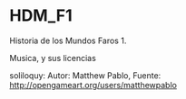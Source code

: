 # HDM_F1
Historia de los Mundos Faros 1.


Musica, y sus licencias

 soliloquy:  Autor: Matthew Pablo, Fuente: http://opengameart.org/users/matthewpablo

